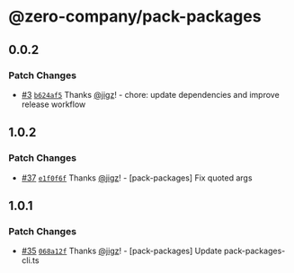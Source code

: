 # @zero-company/pack-packages

## 0.0.2

### Patch Changes

- [#3](https://github.com/zeroopensource/pack-packages/pull/3) [`b624af5`](https://github.com/zeroopensource/pack-packages/commit/b624af5544e88345fc2ebf3cc08e85abe843123c) Thanks [@jigz](https://github.com/jigz)! - chore: update dependencies and improve release workflow

## 1.0.2

### Patch Changes

- [#37](https://github.com/zero-company/zero-community/pull/37) [`e1f0f6f`](https://github.com/zero-company/zero-community/commit/e1f0f6f2a5304bfd2b069ebb10633f6f1c6ed2a1) Thanks [@jigz](https://github.com/jigz)! - [pack-packages] Fix quoted args

## 1.0.1

### Patch Changes

- [#35](https://github.com/zero-company/zero-community/pull/35) [`068a12f`](https://github.com/zero-company/zero-community/commit/068a12f4726a29ccd948c4ddcb8140902136d2e2) Thanks [@jigz](https://github.com/jigz)! - [pack-packages] Update pack-packages-cli.ts

